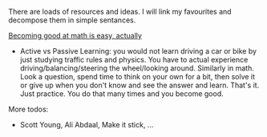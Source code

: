 

There are loads of resources and ideas. I will link my favourites and decompose them in simple sentances.


[Becoming good at math is easy, actually](https://youtu.be/brvugRQVDLM)
* Active vs Passive Learning: you would not learn driving a car or bike by just studying traffic rules and physics. You have to actual experience driving/balancing/steering the wheel/looking around. Similarly in math. Look a question, spend time to think on your own for a bit, then solve it or give up when you don't know and see the answer and learn. That's it. Just practice. You do that many times and you become good.

More todos:
* Scott Young, Ali Abdaal, Make it stick, ...
